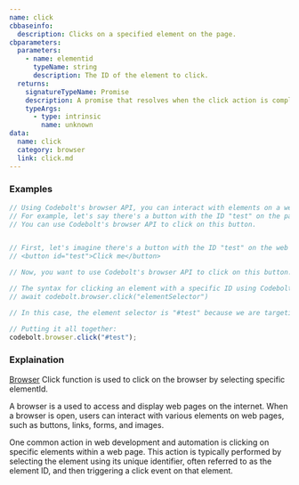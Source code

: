 ```yaml
---
name: click
cbbaseinfo:
  description: Clicks on a specified element on the page.
cbparameters:
  parameters:
    - name: elementid
      typeName: string
      description: The ID of the element to click.
  returns:
    signatureTypeName: Promise
    description: A promise that resolves when the click action is complete.
    typeArgs:
      - type: intrinsic
        name: unknown
data:
  name: click
  category: browser
  link: click.md
---
```

<CBBaseInfo/> 
 <CBParameters/>

 ### Examples

 ```js
// Using Codebolt's browser API, you can interact with elements on a web page.
// For example, let's say there's a button with the ID "test" on the page.
// You can use Codebolt's browser API to click on this button.


// First, let's imagine there's a button with the ID "test" on the web page.
// <button id="test">Click me</button>

// Now, you want to use Codebolt's browser API to click on this button.

// The syntax for clicking an element with a specific ID using Codebolt's browser API is:
// await codebolt.browser.click("elementSelector")

// In this case, the element selector is "#test" because we are targeting an element with the ID "test".

// Putting it all together:
codebolt.browser.click("#test");

 ```

 ### Explaination 

[Browser](../../concepts/browser)  Click function is used to click on the browser by selecting specific elementId.

A browser is a used to access and display web pages on the internet. When a browser is open, users can interact with various elements on web pages, such as buttons, links, forms, and images.

One common action in web development and automation is clicking on specific elements within a web page. This action is typically performed by selecting the element using its unique identifier, often referred to as the element ID, and then triggering a click event on that element.

